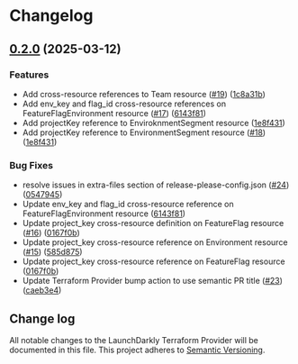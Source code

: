 # Changelog

## [0.2.0](https://github.com/launchdarkly/crossplane-provider-launchdarkly/compare/v0.1.1...v0.2.0) (2025-03-12)


### Features

* Add cross-resource references to Team resource ([#19](https://github.com/launchdarkly/crossplane-provider-launchdarkly/issues/19)) ([1c8a31b](https://github.com/launchdarkly/crossplane-provider-launchdarkly/commit/1c8a31bb9b8b2b20bcc2cfd660de111c3a455e41))
* Add env_key and flag_id cross-resource references on FeatureFlagEnvironment resource ([#17](https://github.com/launchdarkly/crossplane-provider-launchdarkly/issues/17)) ([6143f81](https://github.com/launchdarkly/crossplane-provider-launchdarkly/commit/6143f81748e0064cba93791b6eb2bb9996f0708d))
* Add projectKey reference to EnviroknmentSegment resource ([1e8f431](https://github.com/launchdarkly/crossplane-provider-launchdarkly/commit/1e8f431ce749919c8ee9d6043d21c8ced2e903ac))
* Add projectKey reference to EnvironmentSegment resource ([#18](https://github.com/launchdarkly/crossplane-provider-launchdarkly/issues/18)) ([1e8f431](https://github.com/launchdarkly/crossplane-provider-launchdarkly/commit/1e8f431ce749919c8ee9d6043d21c8ced2e903ac))


### Bug Fixes

* resolve issues in extra-files section of release-please-config.json ([#24](https://github.com/launchdarkly/crossplane-provider-launchdarkly/issues/24)) ([0547945](https://github.com/launchdarkly/crossplane-provider-launchdarkly/commit/05479457a07395e24294a8b890b70e2e0d51e63f))
* Update env_key and flag_id cross-resource reference on FeatureFlagEnvironment resource ([6143f81](https://github.com/launchdarkly/crossplane-provider-launchdarkly/commit/6143f81748e0064cba93791b6eb2bb9996f0708d))
* Update project_key cross-resource definition on FeatureFlag resource ([#16](https://github.com/launchdarkly/crossplane-provider-launchdarkly/issues/16)) ([0167f0b](https://github.com/launchdarkly/crossplane-provider-launchdarkly/commit/0167f0b380866fc81e69ca46966dae4d428a7e35))
* Update project_key cross-resource reference on Environment resource ([#15](https://github.com/launchdarkly/crossplane-provider-launchdarkly/issues/15)) ([585d875](https://github.com/launchdarkly/crossplane-provider-launchdarkly/commit/585d8757ffa587123e2d9b5abd1041f4a2186a35))
* Update project_key cross-resource reference on FeatureFlag resource ([0167f0b](https://github.com/launchdarkly/crossplane-provider-launchdarkly/commit/0167f0b380866fc81e69ca46966dae4d428a7e35))
* Update Terraform Provider bump action to use semantic PR title ([#23](https://github.com/launchdarkly/crossplane-provider-launchdarkly/issues/23)) ([caeb3e4](https://github.com/launchdarkly/crossplane-provider-launchdarkly/commit/caeb3e470254b779ceca595e9c1fa8f74f95cef3))

## Change log

All notable changes to the LaunchDarkly Terraform Provider will be documented in this file. This project adheres to [Semantic Versioning](http://semver.org).
